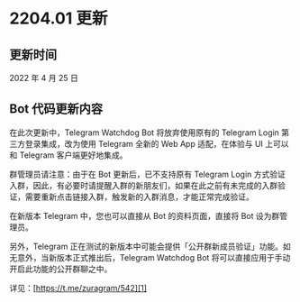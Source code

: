 #  2204.01 更新

## 更新时间
2022 年 4 月 25 日

## Bot 代码更新内容
在此次更新中，Telegram Watchdog Bot 将放弃使用原有的 Telegram Login 第三方登录集成，改为使用 Telegram 全新的 Web App 适配，在体验与 UI 上可以和 Telegram 客户端更好地集成。

群管理员请注意：由于在 Bot 更新后，已不支持原有 Telegram Login 方式验证入群，因此，有必要时请提醒入群的新朋友们，如果在此之前有未完成的入群验证，需要重新点击链接入群，触发新的入群消息，才能正常完成验证。

在新版本 Telegram 中，您也可以直接从 Bot 的资料页面，直接将 Bot 设为群管理员。

另外，Telegram 正在测试的新版本中可能会提供「公开群新成员验证」功能。如无意外，当新版本正式推出后，Telegram Watchdog Bot 将可以直接应用于手动开启此功能的公开群聊之中。

详见：[https://t.me/zuragram/542][1]

[1]:	https://t.me/zuragram/542